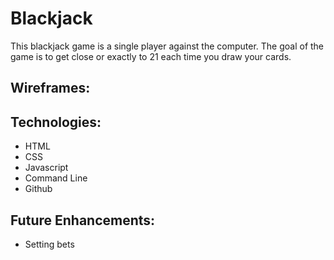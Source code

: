 # Blackjack

This blackjack game is a single player against the computer. The goal of the game is to get close or exactly to 21 each time you draw your cards.

## Wireframes:

## Technologies:

- HTML
- CSS
- Javascript
- Command Line
- Github

## Future Enhancements:

- Setting bets
